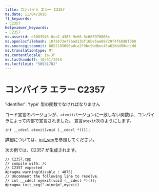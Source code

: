 ```yaml
---
title: コンパイラ エラー C2357
ms.date: 11/04/2016
f1_keywords:
- C2357
helpviewer_keywords:
- C2357
ms.assetid: d1083945-0ea2-4385-9e66-8c665978806c
ms.openlocfilehash: 1872672e776ad13bf16be5ae69729f4f68d8f3b0
ms.sourcegitcommit: 6052185696adca270bc9bdbec45a626dd89cdcdd
ms.translationtype: MT
ms.contentlocale: ja-JP
ms.lasthandoff: 10/31/2018
ms.locfileid: "50531782"
---
```

# <a name="compiler-error-c2357"></a>コンパイラ エラー C2357

'identifier': 'type' 型の関数でなければなりません

コード宣言のバージョンが、`atexit`バージョンに一致しない関数は、コンパイラによって内部で宣言されました。 宣言`atexit`次のようにします。

```
int __cdecl atexit(void (__cdecl *)());
```

詳細については、[init_seg](../../preprocessor/init-seg.md)を参照してください。

次の例では、C2357 が生成されます。

```
// C2357.cpp
// compile with: /c
// C2357 expected
#pragma warning(disable : 4075)
// Uncomment the following line to resolve.
// int __cdecl myexit(void (__cdecl *)());
#pragma init_seg(".mine$m",myexit)
```
